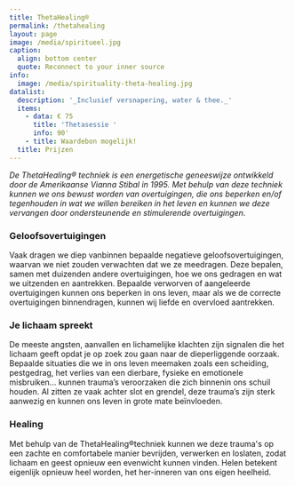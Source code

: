 ```yaml
---
title: ThetaHealing®
permalink: /thetahealing
layout: page
image: /media/spiritueel.jpg
caption:
  align: bottom center
  quote: Reconnect to your inner source
info:
  image: /media/spirituality-theta-healing.jpg
datalist:
  description: '_Inclusief versnapering, water & thee._'
  items:
    - data: € 75
      title: 'Thetasessie '
      info: 90'
    - title: Waardebon mogelijk!
  title: Prijzen
---
```

_De ThetaHealing® techniek is een energetische geneeswijze ontwikkeld door de Amerikaanse Vianna Stibal in 1995.
Met behulp van deze techniek kunnen we ons bewust worden van overtuigingen, die ons beperken en/of tegenhouden in wat we willen bereiken in het leven en kunnen we deze vervangen door ondersteunende en stimulerende overtuigingen._




### Geloofsovertuigingen

Vaak dragen we diep vanbinnen bepaalde negatieve geloofsovertuigingen, waarvan we niet zouden verwachten dat we ze meedragen. Deze bepalen, samen met duizenden andere overtuigingen, hoe we ons gedragen en wat we uitzenden en aantrekken.
Bepaalde verworven of aangeleerde overtuigingen kunnen ons beperken in ons leven, maar als we de correcte overtuigingen binnendragen, kunnen wij liefde en overvloed aantrekken.



### Je lichaam spreekt

De meeste angsten, aanvallen en lichamelijke klachten zijn signalen die het lichaam geeft opdat je op zoek zou gaan naar de dieperliggende oorzaak. Bepaalde situaties die we in ons leven meemaken zoals een scheiding, pestgedrag, het verlies van een dierbare, fysieke en emotionele misbruiken... kunnen trauma’s veroorzaken die zich binnenin ons schuil houden. Al zitten ze vaak achter slot en grendel, deze trauma’s zijn sterk aanwezig en kunnen ons leven in grote mate beïnvloeden.

### Healing

Met behulp van de ThetaHealing®techniek kunnen we deze trauma's op een zachte en comfortabele manier bevrijden, verwerken en loslaten, zodat lichaam en geest opnieuw een evenwicht kunnen vinden. Helen betekent eigenlijk opnieuw heel worden, het her-inneren van ons eigen heelheid. 


